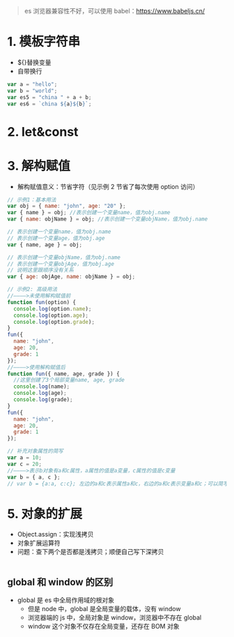 > es 浏览器兼容性不好，可以使用 babel：https://www.babeljs.cn/

# 1. 模板字符串

- ${}替换变量
- 自带换行

```js
var a = "hello";
var b = "world";
var es5 = "china " + a + b;
var es6 = `china ${a}${b}`;
```

# 2. let&const

# 3. 解构赋值

- 解构赋值意义：节省字符（见示例 2 节省了每次使用 option 访问）

```js
// 示例1：基本用法
var obj = { name: "john", age: "20" };
var { name } = obj; //表示创建一个变量name，值为obj.name
var { name: objName } = obj; //表示创建一个变量objName，值为obj.name

// 表示创建一个变量name，值为obj.name
// 表示创建一个变量age，值为obj.age
var { name, age } = obj;

// 表示创建一个变量objName，值为obj.name
// 表示创建一个变量objAge，值为obj.age
// 说明这里跟顺序没有关系
var { age: objAge, name: objName } = obj;
```

```js
// 示例2: 高级用法
//————>未使用解构赋值前
function fun(option) {
  console.log(option.name);
  console.log(option.age);
  console.log(option.grade);
}
fun({
  name: "john",
  age: 20,
  grade: 1
});
//————>使用解构赋值后
function fun({ name, age, grade }) {
  //这里创建了3个局部变量name, age, grade
  console.log(name);
  console.log(age);
  console.log(grade);
}
fun({
  name: "john",
  age: 20,
  grade: 1
});
```

```js
// 补充对象属性的简写
var a = 10;
var c = 20;
//————>表示b对象有a和c属性，a属性的值是a变量，c属性的值是c变量
var b = { a, c };
// var b = {a:a, c:c}; 左边的a和c表示属性a和c，右边的a和c表示变量a和c；可以简写为var b = {a, c};
```


# 5. 对象的扩展

- Object.assign：实现浅拷贝
- 对象扩展运算符
- 问题：查下两个是否都是浅拷贝；顺便自己写下深拷贝

```js
```



## global 和 window 的区别

- global 是 es 中全局作用域的根对象
  - 但是 node 中，global 是全局变量的载体，没有 window
  - 浏览器端的 js 中，全局对象是 window，浏览器中不存在 global
  - window 这个对象不仅存在全局变量，还存在 BOM 对象
